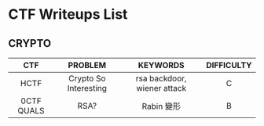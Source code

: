 # CTF Writeups List

## CRYPTO

| CTF | PROBLEM | KEYWORDS | DIFFICULTY |
| :-: | :-: | :-: | :-: |
| HCTF | Crypto So Interesting | rsa backdoor, wiener attack | C |
| 0CTF QUALS | RSA? | Rabin 變形 | B |
